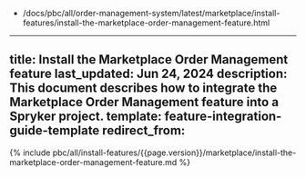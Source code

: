   - /docs/pbc/all/order-management-system/latest/marketplace/install-features/install-the-marketplace-order-management-feature.html
---
title: Install the Marketplace Order Management feature
last_updated: Jun 24, 2024
description: This document describes how to integrate the Marketplace Order Management feature into a Spryker project.
template: feature-integration-guide-template
redirect_from:
---

{% include pbc/all/install-features/{{page.version}}/marketplace/install-the-marketplace-order-management-feature.md %} <!-- To edit, see /_includes/pbc/all/install-features/202410.0/marketplace/install-the-marketplace-order-management-feature.md -->
